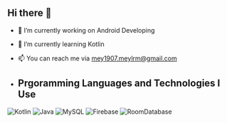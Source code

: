 ## Hi there 👋


- 🔭 I’m currently working on Android Developing
- 🌱 I’m currently learning Kotlin
- 📫 You can reach me via mey1907.meylrm@gmail.com

- ## Prgoramming Languages and Technologies I Use

![Kotlin](https://img.shields.io/badge/-Kotlin-0095D5?logo=kotlin&logoColor=white)
![Java](https://img.shields.io/badge/-Java-007396?logo=java&logoColor=white)
![MySQL](https://img.shields.io/badge/-MySQL-4479A1?logo=mysql&logoColor=white)
![Firebase](https://img.shields.io/badge/-Firebase-FFCA28?logo=firebase&logoColor=black)
![RoomDatabase](https://img.shields.io/badge/-RoomDatabase-03A9F4?logo=data:image/svg+xml;base64,PHN2ZyB4bWxucz0iaHR0cDovL3d3dy53My5vcmcvMjAwMC9zdmciIHZpZXdCb3g9IjAgMCAxMjAwIDEyMDAiPjxwYXRoIGZpbGw9IiMwM0E5RjQiIGQ9Ik0xMjAwIDYwMEExMjAwIDEyMDAgMCAxIDEgMCA2MDBBMTIwMCAxMjAwIDAgMCAxIDEyMDAgNjAwWiIvPjxwYXRoIGZpbGw9IiNGRkZGRkYiIGQ9Ik01MDAgNzEyaDIwMHYyMDBINTAwem0wLTQ4MmgxMDB2MTYwSDEwMDBWNDgwSDU4MFY0MDBIMTAwVjI0MEg1ODBWMjQwSDQwMHY2NDBINTgwem0tMTAwIDBoLTYwVjgwMGg2MHYxNjB6Ii8+PC9zdmc+)




